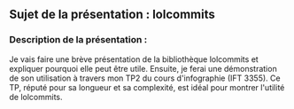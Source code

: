 ## Sujet de la présentation : lolcommits
### Description de la présentation :
Je vais faire une brève présentation de la bibliothèque lolcommits et expliquer pourquoi elle peut être utile. Ensuite, je ferai une démonstration de son utilisation à travers mon TP2 du cours d'infographie (IFT 3355). Ce TP, réputé pour sa longueur et sa complexité, est idéal pour montrer l'utilité de lolcommits.

 